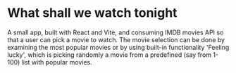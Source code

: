 # What shall we watch tonight

A small app, built with React and Vite, and consuming IMDB movies API so that a user can pick a movie to watch. The movie selection can be done
by examining the most popular movies or by using built-in functionality 'Feeling lucky', which is picking randomly a movie from a predefined
(say from 1-100) list with popular movies.
